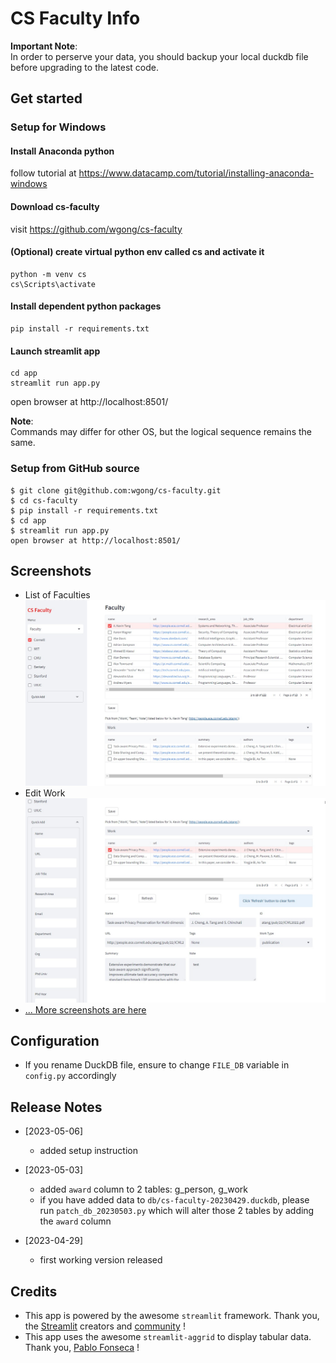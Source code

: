 # CS Faculty Info

**Important Note**: <br>
In order to perserve your data, you should backup your local duckdb file before upgrading to the latest code.

## Get started
### Setup for Windows 

#### Install Anaconda python 
follow tutorial at https://www.datacamp.com/tutorial/installing-anaconda-windows

#### Download cs-faculty 
visit https://github.com/wgong/cs-faculty

#### (Optional) create virtual python env called cs and activate it
```
python -m venv cs 
cs\Scripts\activate 
```

#### Install dependent python packages 
```
pip install -r requirements.txt 
```

#### Launch streamlit app
```
cd app
streamlit run app.py
```
open browser at http://localhost:8501/

**Note**: <br>
Commands may differ for other OS, but the logical sequence remains the same.


### Setup from GitHub source
```
$ git clone git@github.com:wgong/cs-faculty.git
$ cd cs-faculty
$ pip install -r requirements.txt
$ cd app
$ streamlit run app.py
open browser at http://localhost:8501/
```

## Screenshots

- List of Faculties
![Faculties](https://github.com/wgong/cs-faculty/blob/main/docs/Screenshots/1-faculty-1_work.jpg "Faculties")
- Edit Work
![Faculties](https://github.com/wgong/cs-faculty/blob/main/docs/Screenshots/1-faculty-1_work-edit.jpg "Work")
- [... More screenshots are here](https://github.com/wgong/cs-faculty/tree/main/docs/Screenshots)

## Configuration

- If you rename DuckDB file, ensure to change `FILE_DB` variable in `config.py` accordingly

## Release Notes

- [2023-05-06]
    - added setup instruction

- [2023-05-03]
    - added `award` column to 2 tables: g_person, g_work
    - if you have added data to `db/cs-faculty-20230429.duckdb`, please run `patch_db_20230503.py` which will alter those 2 tables by adding the `award` column

- [2023-04-29] 
    - first working version released

## Credits

- This app is powered by the awesome `streamlit` framework. Thank you, the [Streamlit](https://streamlit.io/) creators and [community](https://streamlit.io/community) !
- This app uses the awesome `streamlit-aggrid` to display tabular data. Thank you, [Pablo Fonseca](https://github.com/PablocFonseca/streamlit-aggrid) !
